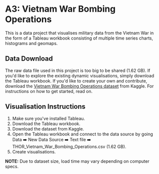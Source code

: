 # A3: Vietnam War Bombing Operations
This is a data project that visualises military data from the Vietnam War in the form of a Tableau workbook consisting of multiple time series charts, histograms and geomaps.

## Data Download
The raw data file used in this project is too big to be shared (1.62 GB). If you'd like to explore the existing dynamic visualisations, simply download the Tableau workbook. If you'd like to create your own and contribute, download the [Vietnam War Bombing Operations dataset](https://www.kaggle.com/datasets/usaf/vietnam-war-bombing-operations?select=THOR_Vietnam_Bombing_Operations.csv) from Kaggle. For instructions on how to get started, read on.

## Visualisation Instructions
1. Make sure you've installed Tableau.
2. Download the Tableau workbook.
3. Download the dataset from Kaggle.
4. Open the Tableau workbook and connect to the data source by going Data :arrow_right: New Data Source :arrow_right: Text file :arrow_right: THOR_Vietnam_War_Bombing_Operations.csv (1.62 GB).
5. Create visualisations.

**NOTE:** Due to dataset size, load time may vary depending on computer specs.
